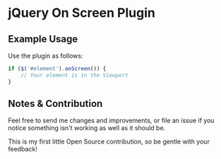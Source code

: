 # jQuery On Screen Plugin

## Example Usage

Use the plugin as follows:
```js
if ($('#element').onScreen()) {
    // Your element is in the Viewport
}
```


## Notes & Contribution

Feel free to send me changes and improvements, or file an issue if you notice something isn't working as well as it should be.

This is my first little Open Source contribution, so be gentle with your feedback!